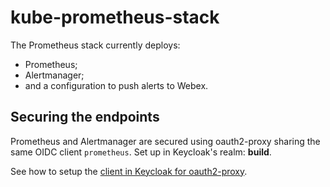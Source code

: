 # kube-prometheus-stack

The Prometheus stack currently deploys:

- Prometheus;
- Alertmanager;
- and a configuration to push alerts to Webex.

## Securing the endpoints

Prometheus and Alertmanager are secured using oauth2-proxy sharing the same OIDC client `prometheus`. Set up in Keycloak's realm: **build**.

See how to setup the [client in Keycloak for oauth2-proxy](https://oauth2-proxy.github.io/oauth2-proxy/configuration/providers/keycloak_oidc/).
